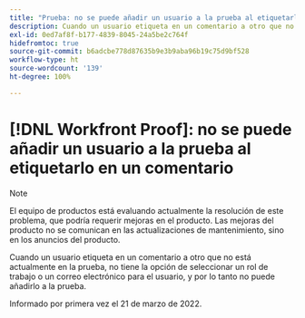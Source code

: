 ```yaml
---
title: "Prueba: no se puede añadir un usuario a la prueba al etiquetarlo en un comentario"
description: Cuando un usuario etiqueta en un comentario a otro que no está actualmente en la prueba, no tiene la opción de seleccionar un rol de trabajo o un correo electrónico para el usuario, y por lo tanto no puede añadirlo a la prueba.
exl-id: 0ed7af8f-b177-4839-8045-24a5be2c764f
hidefromtoc: true
source-git-commit: b6adcbe778d87635b9e3b9aba96b19c75d9bf528
workflow-type: ht
source-wordcount: '139'
ht-degree: 100%

---
```


# [!DNL Workfront Proof]: no se puede añadir un usuario a la prueba al etiquetarlo en un comentario

<!--Converted to story-->

>[!NOTE]
>
>El equipo de productos está evaluando actualmente la resolución de este problema, que podría requerir mejoras en el producto. Las mejoras del producto no se comunican en las actualizaciones de mantenimiento, sino en los anuncios del producto.

Cuando un usuario etiqueta en un comentario a otro que no está actualmente en la prueba, no tiene la opción de seleccionar un rol de trabajo o un correo electrónico para el usuario, y por lo tanto no puede añadirlo a la prueba.

Informado por primera vez el 21 de marzo de 2022.
